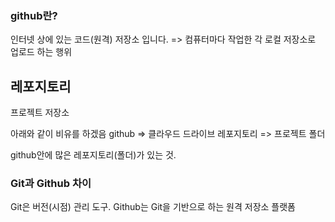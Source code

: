 ### github란?

인터넷 상에 있는 코드(원격) 저장소 입니다.
=> 컴퓨터마다 작업한 각 로컬 저장소로  업로드 하는 행위

## 레포지토리

프로젝트 저장소

아래와 같이 비유를 하겠음
github => 클라우드 드라이브
레포지토리 => 프로젝트 폴더

github안에 많은 레포지토리(폴더)가 있는 것.


### Git과 Github 차이

Git은 버전(시점) 관리 도구.
Github는 Git을 기반으로 하는 원격 저장소 플랫폼

